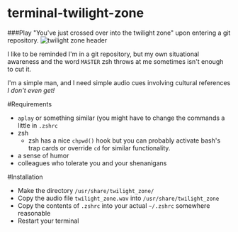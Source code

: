 # terminal-twilight-zone
###Play "You've just crossed over into the twilight zone" upon entering a git repository.
![twilight zone header](http://tmn.truman.edu/wp-content/uploads/2015/11/the-twilight-zone.jpg)

I like to be reminded I'm in a git repository, but my own situational awareness and the word `MASTER` zsh throws at me sometimes isn't enough to cut it.

I'm a simple man, and I need simple audio cues involving cultural references *I don't even get!*

#Requirements
* `aplay` or something similar (you might have to change the commands a little in `.zshrc`
* zsh
  * zsh has a nice `chpwd()` hook but you can probably activate bash's trap cards or override `cd` for similar functionality.
* a sense of humor
* colleagues who tolerate you and your shenanigans

#Installation
* Make the directory `/usr/share/twilight_zone/`
* Copy the audio file `twilight_zone.wav` into `/usr/share/twilight_zone`
* Copy the contents of `.zshrc` into your actual `~/.zshrc` somewhere reasonable
* Restart your terminal
